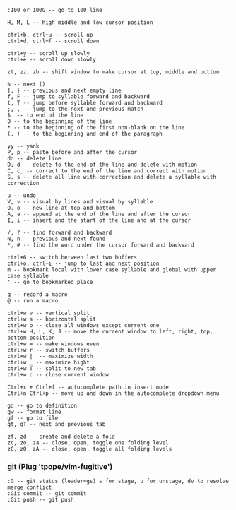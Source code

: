     :100 or 100G -- go to 100 line

    H, M, L -- high middle and low cursor position

    ctrl+b, ctrl+u -- scroll up
    ctrl+d, ctrl+f -- scroll down

    ctrl+y -- scroll up slowly
    ctrl+e -- scroll down slowly

    zt, zz, zb -- shift window to make cursor at top, middle and bottom

    % -- next ()
    {, } -- previous and next empty line
    f, F -- jump to syllable forward and backward
    t, T -- jump before syllable forward and backward
    ;, , -- jump to the next and previous match
    $  -- to end of the line
    0 -- to the beginning of the line
    * -- to the beginning of the first non-blank on the line
    (, ) -- to the beginning and end of the paragraph

    yy -- yank
    P, p -- paste before and after the cursor
    dd -- delete line
    D, d -- delete to the end of the line and delete with motion
    C, c_ -- correct to the end of the line and correct with motion
    S, s -- delete all line with correction and delete a syllable with correction

    u -- undo
    V, v -- visual by lines and visual by syllable
    O, o -- new line at top and bottom
    A, a -- append at the end of the line and after the cursor
    I, i -- insert and the start of the line and at the cursor

    /, ? -- find forward and backward
    N, n -- previous and next found
    *, # -- find the word under the cursor forward and backward

    ctrl+6 -- switch between last two buffers
    ctrl+o, ctrl+i -- jump to last and next position
    m -- bookmark local with lower case syllable and global with upper case syllable
    ' -- go to bookmarked place

    q -- record a macro
    @ -- run a macro

    ctrl+w v -- vertical split
    ctrl+w s -- horizontal split
    ctrl+w o -- close all windows except current one
    ctrl+w H, L, K, J -- move the current window to left, right, top, bottom position
    ctrl+w = -- make windows even
    ctrl+w r -- switch buffers
    ctrl+w |  -- maximize width
    ctrl+w _ -- maximize hight
    ctrl+w T -- split to new tab
    ctrl+w c -- close current window

    Ctrl+x + Ctrl+f -- autocomplete path in insert mode
    Ctrl+n Ctrl+p -- move up and down in the autocomplete dropdown menu

    gd -- go to definition
    gw -- format line
    gf -- go to file
    gt, gT -- next and previous tab

    zf, zd -- create and delete a fold
    zc, zo, za -- close, open, toggle one folding level
    zC, zO, zA -- close, open, toggle all folding levels


### git (Plug 'tpope/vim-fugitive')

    :G -- git status (leader+gs) s for stage, u for unstage, dv to resolve merge conflict
    :Git commit -- git commit
    :Git push -- git push

